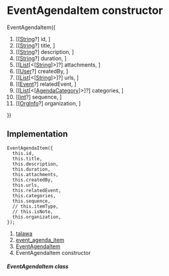 
<div>

# EventAgendaItem constructor

</div>


EventAgendaItem({

1.  [[[String](https://api.flutter.dev/flutter/dart-core/String-class.md)?]
    id, ]
2.  [[[String](https://api.flutter.dev/flutter/dart-core/String-class.html)?]
    title, ]
3.  [[[String](https://api.flutter.dev/flutter/dart-core/String-class.html)?]
    description, ]
4.  [[[String](https://api.flutter.dev/flutter/dart-core/String-class.html)?]
    duration, ]
5.  [[[List](https://api.flutter.dev/flutter/dart-core/List-class.html)[\<[[String](https://api.flutter.dev/flutter/dart-core/String-class.html)]\>]?]
    attachments, ]
6.  [[[User](../../models_user_user_info/User-class.md)?]
    createdBy, ]
7.  [[[List](https://api.flutter.dev/flutter/dart-core/List-class.html)[\<[[String](https://api.flutter.dev/flutter/dart-core/String-class.html)]\>]?]
    urls, ]
8.  [[[Event](../../models_events_event_model/Event-class.md)?]
    relatedEvent, ]
9.  [[[List](https://api.flutter.dev/flutter/dart-core/List-class.html)[\<[[AgendaCategory](../../models_events_event_agenda_category/AgendaCategory-class.md)]\>]?]
    categories, ]
10. [[[int](https://api.flutter.dev/flutter/dart-core/int-class.html)?]
    sequence, ]
11. [[[OrgInfo](../../models_organization_org_info/OrgInfo-class.md)?]
    organization, ]

})



## Implementation

``` language-dart
EventAgendaItem({
  this.id,
  this.title,
  this.description,
  this.duration,
  this.attachments,
  this.createdBy,
  this.urls,
  this.relatedEvent,
  this.categories,
  this.sequence,
  // this.itemType,
  // this.isNote,
  this.organization,
});
```







1.  [talawa](../../index.md)
2.  [event_agenda_item](../../models_events_event_agenda_item/)
3.  [EventAgendaItem](../../models_events_event_agenda_item/EventAgendaItem-class.md)
4.  EventAgendaItem constructor

##### EventAgendaItem class







